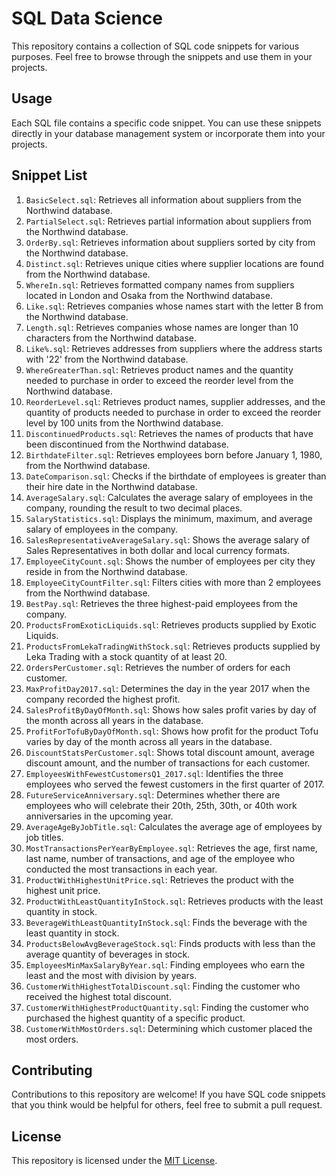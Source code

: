 # SQL Data Science

This repository contains a collection of SQL code snippets for various purposes. Feel free to browse through the snippets and use them in your projects.

## Usage

Each SQL file contains a specific code snippet. You can use these snippets directly in your database management system or incorporate them into your projects.

## Snippet List

1. `BasicSelect.sql`: Retrieves all information about suppliers from the Northwind database.
2. `PartialSelect.sql`: Retrieves partial information about suppliers from the Northwind database.
3. `OrderBy.sql`: Retrieves information about suppliers sorted by city from the Northwind database.
4. `Distinct.sql`: Retrieves unique cities where supplier locations are found from the Northwind database.
5. `WhereIn.sql`: Retrieves formatted company names from suppliers located in London and Osaka from the Northwind database.
6. `Like.sql`: Retrieves companies whose names start with the letter B from the Northwind database.
7. `Length.sql`: Retrieves companies whose names are longer than 10 characters from the Northwind database.
8. `Like%.sql`: Retrieves addresses from suppliers where the address starts with '22' from the Northwind database.
9. `WhereGreaterThan.sql`: Retrieves product names and the quantity needed to purchase in order to exceed the reorder level from the Northwind database.
10. `ReorderLevel.sql`: Retrieves product names, supplier addresses, and the quantity of products needed to purchase in order to exceed the reorder level by 100 units from the Northwind database.
11. `DiscontinuedProducts.sql`: Retrieves the names of products that have been discontinued from the Northwind database.
12. `BirthdateFilter.sql`: Retrieves employees born before January 1, 1980, from the Northwind database.
13. `DateComparison.sql`: Checks if the birthdate of employees is greater than their hire date in the Northwind database.
14. `AverageSalary.sql`: Calculates the average salary of employees in the company, rounding the result to two decimal places.
15. `SalaryStatistics.sql`: Displays the minimum, maximum, and average salary of employees in the company.
16. `SalesRepresentativeAverageSalary.sql`: Shows the average salary of Sales Representatives in both dollar and local currency formats.
17. `EmployeeCityCount.sql`: Shows the number of employees per city they reside in from the Northwind database.
18. `EmployeeCityCountFilter.sql`: Filters cities with more than 2 employees from the Northwind database.
19. `BestPay.sql`: Retrieves the three highest-paid employees from the company.
20. `ProductsFromExoticLiquids.sql`: Retrieves products supplied by Exotic Liquids.
21. `ProductsFromLekaTradingWithStock.sql`: Retrieves products supplied by Leka Trading with a stock quantity of at least 20.
22. `OrdersPerCustomer.sql`: Retrieves the number of orders for each customer.
23. `MaxProfitDay2017.sql`: Determines the day in the year 2017 when the company recorded the highest profit.
24. `SalesProfitByDayOfMonth.sql`: Shows how sales profit varies by day of the month across all years in the database.
25. `ProfitForTofuByDayOfMonth.sql`: Shows how profit for the product Tofu varies by day of the month across all years in the database.
26. `DiscountStatsPerCustomer.sql`: Shows total discount amount, average discount amount, and the number of transactions for each customer.
27. `EmployeesWithFewestCustomersQ1_2017.sql`: Identifies the three employees who served the fewest customers in the first quarter of 2017.
28. `FutureServiceAnniversary.sql`: Determines whether there are employees who will celebrate their 20th, 25th, 30th, or 40th work anniversaries in the upcoming year.
29. `AverageAgeByJobTitle.sql`: Calculates the average age of employees by job titles.
30. `MostTransactionsPerYearByEmployee.sql`: Retrieves the age, first name, last name, number of transactions, and age of the employee who conducted the most transactions in each year.
31. `ProductWithHighestUnitPrice.sql`: Retrieves the product with the highest unit price.
32. `ProductWithLeastQuantityInStock.sql`: Retrieves products with the least quantity in stock.
33. `BeverageWithLeastQuantityInStock.sql`: Finds the beverage with the least quantity in stock.
34. `ProductsBelowAvgBeverageStock.sql`: Finds products with less than the average quantity of beverages in stock.
35. `EmployeesMinMaxSalaryByYear.sql`: Finding employees who earn the least and the most with division by years.
36. `CustomerWithHighestTotalDiscount.sql`: Finding the customer who received the highest total discount.
37. `CustomerWithHighestProductQuantity.sql`: Finding the customer who purchased the highest quantity of a specific product.
38. `CustomerWithMostOrders.sql`: Determining which customer placed the most orders.

## Contributing

Contributions to this repository are welcome! If you have SQL code snippets that you think would be helpful for others, feel free to submit a pull request.

## License

This repository is licensed under the [MIT License](LICENSE).
